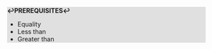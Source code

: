 <div style="margin:2em; background-color: #e0e0e0;">

<strong>↩PREREQUISITES↩</strong>

 * Equality
 * Less than
 * Greater than

</div>

